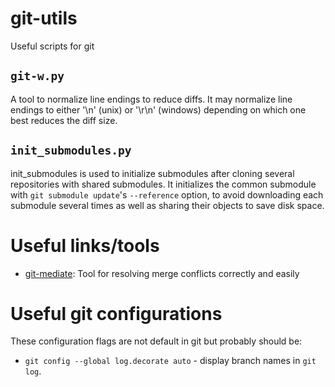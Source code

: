 # git-utils
Useful scripts for git

## `git-w.py`
A tool to normalize line endings to reduce diffs.
It may normalize line endings to either '\n' (unix) or '\r\n' (windows)
depending on which one best reduces the diff size.

## `init_submodules.py`
init_submodules is used to initialize submodules after cloning several repositories with shared submodules. It initializes the common submodule with `git submodule update`'s `--reference` option, to avoid downloading each submodule several times as well as sharing their objects to save disk space.

# Useful links/tools
* [git-mediate](https://github.com/Peaker/git-mediate): Tool for resolving merge conflicts correctly and easily

# Useful git configurations
These configuration flags are not default in git but probably should be:
* `git config --global log.decorate auto` - display branch names in `git log`.
